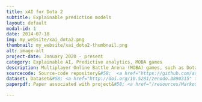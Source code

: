 ```yaml
---
title: xAI for Dota 2
subtitle: Explainable prediction models
layout: default
modal-id: 1
date: 2014-07-18
img: my_website/xai_dota2.png
thumbnail: my_website/xai_dota2-thumbnail.png
alt: image-alt
project-date: January 2020 - present 
category: Explainable AI, Predictive analytics, MOBA games
description: Multiplayer Online Battle Arena (MOBA) games, such as Dota 2, have become increasingly popular, with competitions that attract millions of spectators (e.g., <a href="http://www.dota2.com/international/overview/" target="_blank">The International</a>). The large number of professional matches have generated huge amounts of Dota 2 data, which raises the opportunity for applying data analytics and machine learning techniques to obtain interesting insights from the game. <br/> This project is the first step towards understanding which factors are associated with victory prediction models for Dota 2. The goal is to build explainable prediction models for team victory in Dota 2. I further analyze how the factors vary across different types of matches&#58; blowouts (matches where a team outscores the opponent by a large margin or extremely fast) and regular matches.
sourcecode: Source-code repository&#58;  <a href="https://github.com/asgaardlab/wip-20-markos-dota2_win_prediction-code" target="_blank"> <i class="fa fa-github" style="margin-left:10px;font-size:18px"></i> </a>
dataset: Dataset&#58; <a href="http://doi.org/10.5281/zenodo.3890315" target="_blank"> <i class="fa fa-database" style="margin-left:10px;font-size:18px"></i> </a>
paperpdf: Paper associated with project&#58; <a href="/resources/Markos_AIIDE_20.pdf" target="_blank"> <i class="fa fa-file-pdf-o" style="margin-left:10px;font-size:18px"></i> </a>

---
```

